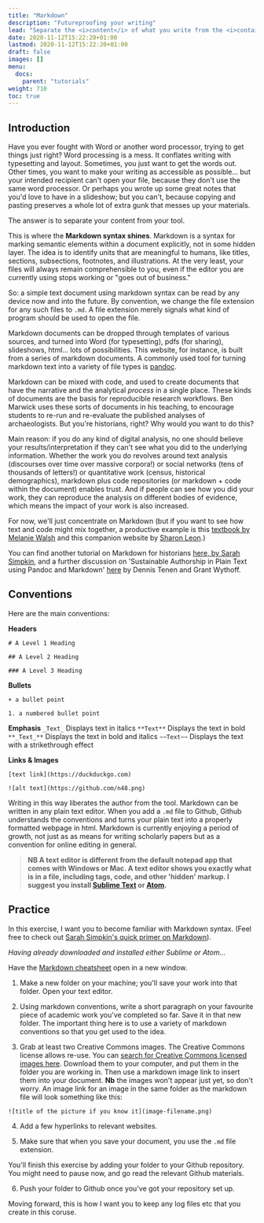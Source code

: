 ```yaml
---
title: "Markdown"
description: "Futureproofing your writing"
lead: "Separate the <i>content</i> of what you write from the <i>container</i> to enable long term preservation."
date: 2020-11-12T15:22:20+01:00
lastmod: 2020-11-12T15:22:20+01:00
draft: false
images: []
menu:
  docs:
    parent: "tutorials"
weight: 710
toc: true
---
```


## Introduction

Have you ever fought with Word or another word processor, trying to get things just right? Word processing is a mess. It conflates writing with typesetting and layout. Sometimes, you just want to get the words out. Other times, you want to make your writing as accessible as possible... but your intended recipient can't open your file, because they don't use the same word processor. Or perhaps you wrote up some great notes that you'd love to have in a slideshow; but you can't, because copying and pasting preserves a whole lot of extra gunk that messes up your materials.

The answer is to separate your content from your tool.

This is where the **Markdown syntax shines**. Markdown is a syntax for marking semantic elements within a document explicitly, not in some hidden layer. The idea is to identify units that are meaningful to humans, like titles, sections, subsections, footnotes, and illustrations. At the very least, your files will always remain comprehensible to you, even if the editor you are currently using stops working or "goes out of business."

So: a simple text document using markdown syntax can be read by any device now and into the future. By convention, we change the file extension for any such files to `.md`. A file extension merely signals what kind of program should be used to open the file.

Markdown documents can be dropped through templates of various sources, and turned into Word (for typesetting), pdfs (for sharing), slideshows, html... lots of possibilities. This website, for instance, is built from a series of markdown documents. A commonly used tool for turning markdown text into a variety of file types is [pandoc](https://pandoc.org/).

Markdown can be mixed with code, and used to create documents that have the narrative and the analytical _process_ in a single place. These kinds of documents are the basis for reproducible research workflows. Ben Marwick uses these sorts of documents in his teaching, to encourage students to re-run and re-evaluate the published analyses of archaeologists. But you're historians, right? Why would you want to do this?

Main reason: if you do any kind of digital analysis, no one should believe your results/interpretation if they can't see what you did to the underlying information. Whether the work you do revolves around text analysis (discourses over time over massive corpora!) or social networks (tens of thousands of letters!) or quantitative work (census, historical demographics), markdown plus code repositories (or markdown + code within the document) enables trust. And if people can see how you did your work, they can reproduce the analysis on different bodies of evidence, which means the impact of your work is also increased.

For now, we'll just concentrate on Markdown (but if you want to see how text and code might mix together, a productive example is this [textbook by Melanie Walsh](https://melaniewalsh.github.io/Intro-Cultural-Analytics/welcome.html) and this companion website by [Sharon Leon](http://sharonhoward.org/llb_code/index.html).)

You can find another tutorial on Markdown for historians [here, by Sarah Simpkin](https://programminghistorian.org/en/lessons/getting-started-with-markdown), and a further discussion on 'Sustainable Authorship in Plain Text using Pandoc and Markdown' [here](https://programminghistorian.org/en/lessons/sustainable-authorship-in-plain-text-using-pandoc-and-markdown) by Dennis Tenen and Grant Wythoff.

## Conventions

Here are the main conventions:

**Headers**

`# A Level 1 Heading`

`## A Level 2 Heading`

`### A Level 3 Heading`

**Bullets**

`+ a bullet point`

`1. a numbered bullet point`

**Emphasis**
`_Text_`
	Displays text in italics
`**Text**`
	Displays the text in bold
`**_Text_**`
	Displays the text in bold and italics
`~~Text~~`
  Displays the text with a strikethrough effect

**Links & Images**

`[text link](https://duckduckgo.com)`

`![alt text](https://github.com/n48.png)`

Writing in this way liberates the author from the tool. Markdown can be written in any plain text editor. When you add a `.md` file to Github, Github understands the conventions and turns your plain text into a properly formatted webpage in html. Markdown is currently enjoying a period of growth, not just as as means for writing scholarly papers but as a convention for online editing in general.

> **NB A text editor is different from the default notepad app that comes with Windows or Mac. A text editor shows you exactly what is in a file, including tags, code, and other 'hidden' markup. I suggest you install [Sublime Text](https://sublimetext.com) or [Atom](https://atom.io).**

## Practice

In this exercise, I want you to become familiar with Markdown syntax. (Feel free to check out [Sarah Simpkin's quick primer on Markdown](http://programminghistorian.org/lessons/getting-started-with-markdown)).

_Having already downloaded and installed either Sublime or Atom..._

Have the [Markdown cheatsheet](https://github.com/adam-p/markdown-here/wiki/Markdown-Cheatsheet) open in a new window.

1. Make a new folder on your machine; you'll save your work into that folder. Open your text editor.

2. Using markdown conventions, write a short paragraph on your favourite piece of academic work you've completed so far. Save it in that new folder. The important thing here is to use a variety of markdown conventions so that you get used to the idea.

3. Grab at least two Creative Commons images. The Creative Commons license allows re-use. You can [search for Creative Commons licensed images here](https://search.creativecommons.org/). Download them to your computer, and put them in the folder you are working in. Then use a markdown image link to insert them into your document. **Nb** the images won't appear just yet, so don't worry. An image link for an image in the same folder as the markdown file will look something like this:

`![title of the picture if you know it](image-filename.png)`

4. Add a few hyperlinks to relevant websites.

5. Make sure that when you save your document, you use the `.md` file extension.

You'll finish this exercise by adding your folder to your Github repository. You might need to pause now, and go read the relevant Github materials.

6. Push your folder to Github once you've got your repository set up.

Moving forward, this is how I want you to keep any log files etc that you create in this coruse.
